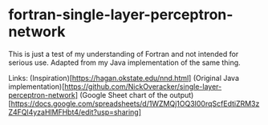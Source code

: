 # fortran-single-layer-perceptron-network
This is just a test of my understanding of Fortran and not intended for serious use. Adapted from my Java implementation of the same thing.

Links:
(Inspiration)[https://hagan.okstate.edu/nnd.html]
(Original Java implementation)[https://github.com/NickOveracker/single-layer-perceptron-network]
(Google Sheet chart of the output)[https://docs.google.com/spreadsheets/d/1WZMQj1OQ3I00rqScfEdtiZRM3zZ4FQl4yzaHlMFHbt4/edit?usp=sharing]
